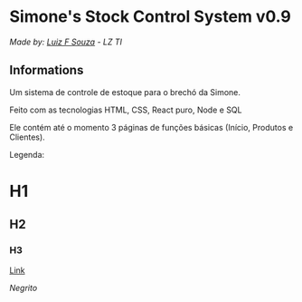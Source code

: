 # Simone's Stock Control System v0.9

*Made by: [Luiz F Souza](https://www.linkedin.com/in/luiz-fernando-de-souza-725950187/) - LZ TI*

## Informations

Um sistema de controle de estoque para o brechó da Simone.

Feito com as tecnologias HTML, CSS, React puro, Node e SQL

Ele contém até o momento 3 páginas de funções básicas (Início, Produtos e Clientes). 

Legenda:

# H1

## H2

### H3

[Link](https://google.com)

*Negrito*
